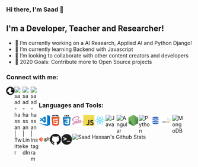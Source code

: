 ### Hi there, I'm Saad 👋

## I'm a Developer, Teacher and Researcher!
- 🔭 I’m currently working on a AI Research, Applied AI and Python Django!
- 🌱 I’m currently learning Backend with Javascript 
- 👯 I’m looking to collaborate with other content creators and developers
- 🥅 2020 Goals: Contribute more to Open Source projects

### Connect with me:

[<img align="left" alt="saad-hassan.com" width="22px" src="https://raw.githubusercontent.com/iconic/open-iconic/master/svg/globe.svg" />][website]
[<img align="left" alt="saad-hassan | Twitter" width="22px" src="https://cdn.jsdelivr.net/npm/simple-icons@v3/icons/twitter.svg" />][twitter]
[<img align="left" alt="saad-hassan | LinkedIn" width="22px" src="https://cdn.jsdelivr.net/npm/simple-icons@v3/icons/linkedin.svg" />][linkedin]
[<img align="left" alt="saad-hassan | Instagram" width="22px" src="https://cdn.jsdelivr.net/npm/simple-icons@v3/icons/instagram.svg" />][instagram]

<br />

### Languages and Tools:

<img align="left" alt="Visual Studio Code" width="30px" src="https://raw.githubusercontent.com/github/explore/80688e429a7d4ef2fca1e82350fe8e3517d3494d/topics/visual-studio-code/visual-studio-code.png" />
<img align="left" alt="HTML5" width="30px" src="https://raw.githubusercontent.com/github/explore/80688e429a7d4ef2fca1e82350fe8e3517d3494d/topics/html/html.png" />
<img align="left" alt="CSS3" width="30px" src="https://raw.githubusercontent.com/github/explore/80688e429a7d4ef2fca1e82350fe8e3517d3494d/topics/css/css.png" />
<img align="left" alt="Sass" width="30px" src="https://raw.githubusercontent.com/github/explore/80688e429a7d4ef2fca1e82350fe8e3517d3494d/topics/sass/sass.png" />
<img align="left" alt="JavaScript" width="30px" src="https://raw.githubusercontent.com/github/explore/80688e429a7d4ef2fca1e82350fe8e3517d3494d/topics/javascript/javascript.png" />
<img align="left" alt="React" width="30px" src="https://raw.githubusercontent.com/github/explore/80688e429a7d4ef2fca1e82350fe8e3517d3494d/topics/react/react.png" />
<img align="left" alt="Java" width="30px" src="https://www.oracle.com/a/tech/img/cb88-java-logo-001.jpg" />
<img align="left" alt="Angular" width="30px" src="https://d2eip9sf3oo6c2.cloudfront.net/tags/images/000/000/300/full/angular2.png" />
<img align="left" alt="Node.js" width="30px" src="https://raw.githubusercontent.com/github/explore/80688e429a7d4ef2fca1e82350fe8e3517d3494d/topics/nodejs/nodejs.png" />
<img align="left" alt="Python" width="30px" src="https://www.python.org/static/opengraph-icon-200x200.png" />
<img align="left" alt="SQL" width="30px" src="https://raw.githubusercontent.com/github/explore/80688e429a7d4ef2fca1e82350fe8e3517d3494d/topics/sql/sql.png" />
<img align="left" alt="MySQL" width="30px" src="https://raw.githubusercontent.com/github/explore/80688e429a7d4ef2fca1e82350fe8e3517d3494d/topics/mysql/mysql.png" />
<img align="left" alt="MongoDB" width="30px" src="https://png.pngitem.com/pimgs/s/385-3850359_icon-mongodb-logo-hd-png-download.png" />
<img align="left" alt="Git" width="30px" src="https://raw.githubusercontent.com/github/explore/80688e429a7d4ef2fca1e82350fe8e3517d3494d/topics/git/git.png" />
<img align="left" alt="GitHub" width="30px" src="https://raw.githubusercontent.com/github/explore/78df643247d429f6cc873026c0622819ad797942/topics/github/github.png" />
<img align="left" alt="HTML5" width="30px" src="https://raw.githubusercontent.com/github/explore/80688e429a7d4ef2fca1e82350fe8e3517d3494d/topics/terminal/terminal.png" />

<br />
<br />

<img align="left" alt="Saad Hassan's Github Stats" src="https://github-readme-stats.vercel.app/api?username=saadhaxxan&show_icons=true&hide_border=true" />
<br />
<br />


[website]: http://saad-hassan.com/
[twitter]: https://twitter.com/HaxxanSaad
[instagram]: https://instagram.com/saadhaxxan
[linkedin]: https://www.linkedin.com/in/saad-haxxan/
[facebook]: https://www.facebook.com/saaadhaxxan
